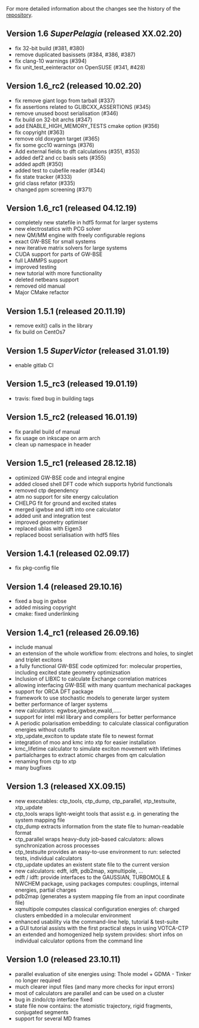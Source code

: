 For more detailed information about the changes see the history of the
[repository](https://github.com/votca/xtp/commits/master).

## Version 1.6 _SuperPelagia_ (released XX.02.20)
* fix 32-bit build (#381, #380)
* remove duplicated basissets (#384, #386, #387)
* fix clang-10 warnings (#394)
* fix unit_test_eeinteractor on OpenSUSE (#341, #428)

## Version 1.6_rc2 (released 10.02.20)
* fix remove giant logo from tarball (#337)
* fix assertions related to GLIBCXX_ASSERTIONS (#345)
* remove unused boost serialisation (#346)
* fix build on 32-bit archs (#347)
* add ENABLE_HIGH_MEMORY_TESTS cmake option (#356)
* fix copyright (#363)
* remove old doxygen target (#365)
* fix some gcc10 warnings (#376)
* Add external fields to dft calculations (#351, #353)
* added def2 and cc basis sets (#355)
* added apdft (#350)
* added test to cubefile reader (#344)
* fix state tracker (#333)
* grid class refator (#335)
* changed ppm screening (#371)

## Version 1.6_rc1 (released 04.12.19)
 * completely new statefile in hdf5 format for larger systems
 * new electrostatics with PCG solver
 * new QM/MM engine with freely configurable regions
 * exact GW-BSE for small systems
 * new iterative matrix solvers for large systems
 * CUDA support for parts of GW-BSE
 * full LAMMPS support
 * improved testing
 * new tutorial with more functionality
 * deleted netbeans support
 * removed old manual
 * Major CMake refactor
 
## Version 1.5.1 (released 20.11.19)
 * remove exit() calls in the library
 * fix build on CentOs7

## Version 1.5 _SuperVictor_ (released 31.01.19)
* enable gitlab CI

## Version 1.5_rc3 (released 19.01.19)
* travis: fixed bug in building tags

## Version 1.5_rc2 (released 16.01.19)
* fix parallel build of manual
* fix usage on inkscape on arm arch
* clean up namespace in header

## Version 1.5_rc1 (released 28.12.18)
* optimized GW-BSE code and integral engine
* added closed shell DFT code which supports hybrid functionals
* removed ctp dependency
* atm no support for site energy calculation
* CHELPG fit for ground and excited states
* merged igwbse and idft into one calculator
* added unit and integration test
* improved geometry optimiser
* replaced ublas with Eigen3
* replaced boost serialisation with hdf5 files

## Version 1.4.1 (released 02.09.17)

* fix pkg-config file

## Version 1.4 (released 29.10.16)

* fixed a bug in gwbse
* added missing copyright
* cmake: fixed underlinking

## Version 1.4_rc1 (released 26.09.16)

* include manual
* an extension of the whole workflow from: electrons and holes, to singlet and triplet excitons
* a fully functional GW-BSE code optimized for: molecular properties, including excited state geometry optimizsation
* Inclusion of LIBXC to calculate Exchange correlation matrices
* allowing interfacing GW-BSE with many quantum mechanical packages
* support for ORCA DFT package
* framework to use stochastic models to generate larger system
* better performance of larger systems
* new calculators: egwbse,igwbse,ewald,.....
* support for intel mkl library and compilers for better performance
* A periodic polarisation embedding: to calculate classical configuration energies without cutoffs
* xtp_update_exciton to update state file to newest format
* integration of moo and kmc into xtp for easier installation
* kmc_lifetime calculator to simulate exciton movement with lifetimes
* partialcharges to extract atomic charges from qm calculation
* renaming from ctp to xtp
* many bugfixes

## Version 1.3 (released XX.09.15)

* new executables: ctp_tools, ctp_dump, ctp_parallel, xtp_testsuite, xtp_update
* ctp_tools wraps light-weight tools that assist e.g. in generating the system mapping file
* ctp_dump extracts information from the state file to human-readable format
* ctp_parallel wraps heavy-duty job-based calculators: allows synchronization across processes
* ctp_testsuite provides an easy-to-use environment to run: selected tests, individual calculators
* ctp_update updates an existent state file to the current version
* new calculators: edft, idft, pdb2map, xqmultipole, ...
* edft / idft: provide interfaces to the GAUSSIAN, TURBOMOLE & NWCHEM package, using packages computes: couplings, internal energies, partial charges
* pdb2map (generates a system mapping file from an input coordinate file)
* xqmultipole computes classical configuration energies of: charged clusters embedded in a molecular environment
* enhanced usability via the command-line help, tutorial & test-suite
* a GUI tutorial assists with the first practical steps in using VOTCA-CTP
* an extended and homogenized help system provides: short infos on individual calculator options from the command line

## Version 1.0 (released 23.10.11)

* parallel evaluation of site energies using: Thole model + GDMA - Tinker no longer required
* much clearer input files (and many more checks for input errors)
* most of calculators are parallel and can be used on a cluster
* bug in zindo/ctp interface fixed
* state file now contains: the atomistic trajectory, rigid fragments, conjugated segments
* support for several MD frames
